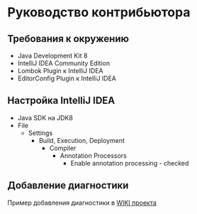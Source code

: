# Руководство контрибьютора

## Требования к окружению

* Java Development Kit 8
* IntelliJ IDEA Community Edition
* Lombok Plugin к IntelliJ IDEA
* EditorConfig Plugin к IntelliJ IDEA

## Настройка IntelliJ IDEA

* Java SDK на JDK8
* File 
    * Settings 
        * Build, Execution, Deployment 
            * Compiler 
                * Annotation Processors 
                    * Enable annotation processing - checked

## Добавление диагностики

Пример добавления диагностики в [WIKI проекта](https://github.com/1c-syntax/bsl-language-server/wiki/%D0%94%D0%BE%D0%B1%D0%B0%D0%B2%D0%BB%D0%B5%D0%BD%D0%B8%D0%B5-%D0%B4%D0%B8%D0%B0%D0%B3%D0%BD%D0%BE%D1%81%D1%82%D0%B8%D0%BA%D0%B8)
